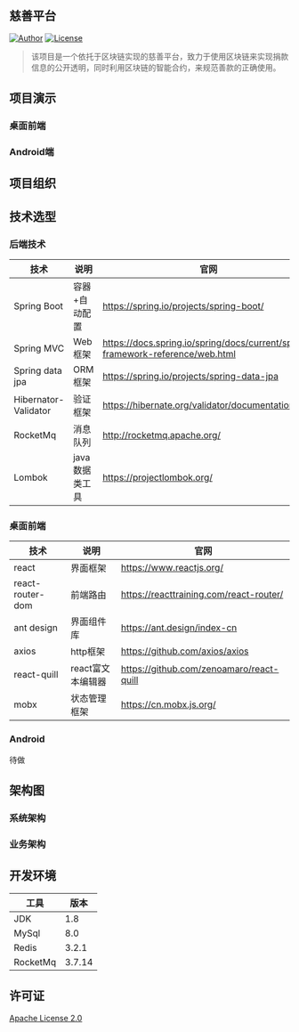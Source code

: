 ## 慈善平台
[![Author](https://img.shields.io/badge/author-RogerYK-red.svg?style=flat-square)](https://github.com/Rogeryk)
[![License](https://img.shields.io/github/license/RogerYK/http-down.svg?style=flat-square)](https://github.com/RogerYK/http-down/blob/master/LICENSE)  
> 该项目是一个依托于区块链实现的慈善平台，致力于使用区块链来实现捐款信息的公开透明，同时利用区块链的智能合约，来规范善款的正确使用。


## 项目演示

### 桌面前端

### Android端

## 项目组织

## 技术选型

### 后端技术

技术 | 说明 | 官网
---|---|---
Spring Boot | 容器+自动配置 | <https://spring.io/projects/spring-boot/>
Spring MVC | Web框架 | <https://docs.spring.io/spring/docs/current/spring-framework-reference/web.html>
Spring data jpa | ORM框架 | <https://spring.io/projects/spring-data-jpa>
Hibernator-Validator | 验证框架 | <https://hibernate.org/validator/documentation/>
RocketMq | 消息队列 | <http://rocketmq.apache.org/>
Lombok | java数据类工具 | <https://projectlombok.org/>

### 桌面前端

技术 | 说明 | 官网
---|---|---
react | 界面框架 | <https://www.reactjs.org/>
react-router-dom | 前端路由 | <https://reacttraining.com/react-router/>
ant design | 界面组件库 | <https://ant.design/index-cn>
axios | http框架 | <https://github.com/axios/axios>
react-quill | react富文本编辑器 | <https://github.com/zenoamaro/react-quill>
mobx | 状态管理框架 | <https://cn.mobx.js.org/>

### Android 

待做

## 架构图

### 系统架构

### 业务架构

## 开发环境

 工具 | 版本
---|---
JDK | 1.8
MySql | 8.0
Redis | 3.2.1
RocketMq | 3.7.14

## 许可证
[Apache License 2.0](https://github.com/RogerYK/charity-all/blob/License)

